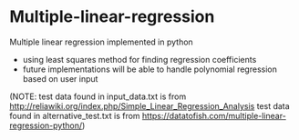 # Multiple-linear-regression
Multiple linear regression implemented in python

- using least squares method for finding regression coefficients
- future implementations will be able to handle polynomial regression based on user input

(NOTE: test data found in input_data.txt is from http://reliawiki.org/index.php/Simple_Linear_Regression_Analysis
       test data found in alternative_test.txt is from https://datatofish.com/multiple-linear-regression-python/)
